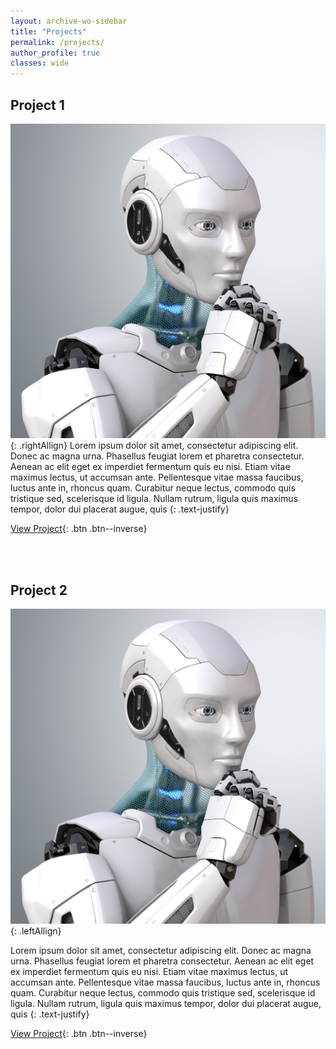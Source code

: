 ```yaml
---
layout: archive-wo-sidebar
title: "Projects"
permalink: /projects/
author_profile: true
classes: wide
---
```


## Project 1
![Project Image](../assets/images/Robots-Square.jpg){: .rightAllign}
Lorem ipsum dolor sit amet, consectetur adipiscing elit. Donec ac magna urna. Phasellus feugiat lorem et pharetra consectetur. Aenean ac elit eget ex imperdiet fermentum quis eu nisi. Etiam vitae maximus lectus, ut accumsan ante. Pellentesque vitae massa faucibus, luctus ante in, rhoncus quam. Curabitur neque lectus, commodo quis tristique sed, scelerisque id ligula. Nullam rutrum, ligula quis maximus tempor, dolor dui placerat augue, quis
{: .text-justify}

[View Project](http://www.google.com){: .btn .btn--inverse}

<br /> 
<br /> 

## Project 2

![Project Image](../assets/images/Robots-Square.jpg){: .leftAllign}

Lorem ipsum dolor sit amet, consectetur adipiscing elit. Donec ac magna urna. Phasellus feugiat lorem et pharetra consectetur. Aenean ac elit eget ex imperdiet fermentum quis eu nisi. Etiam vitae maximus lectus, ut accumsan ante. Pellentesque vitae massa faucibus, luctus ante in, rhoncus quam. Curabitur neque lectus, commodo quis tristique sed, scelerisque id ligula. Nullam rutrum, ligula quis maximus tempor, dolor dui placerat augue, quis
{: .text-justify}

[View Project](http://www.google.com){: .btn .btn--inverse}
